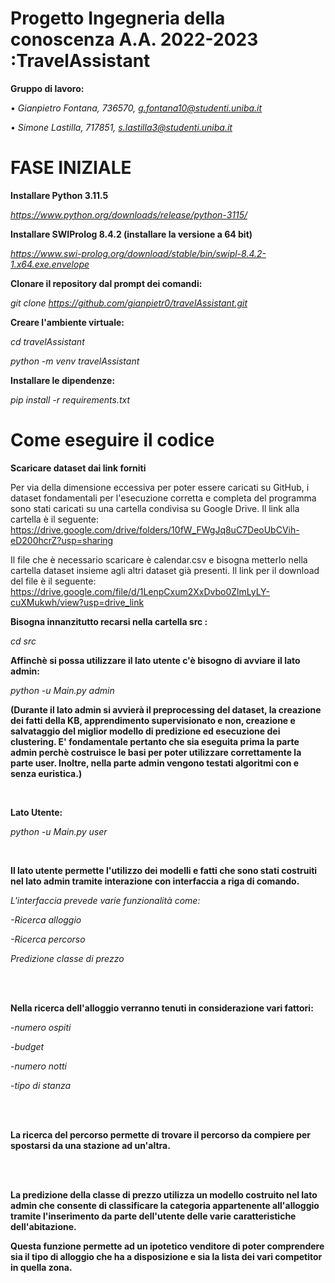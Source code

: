 # Progetto Ingegneria della conoscenza A.A. 2022-2023 :TravelAssistant

**Gruppo di lavoro:**

•	*Gianpietro Fontana, 736570, g.fontana10@studenti.uniba.it*

•	*Simone Lastilla, 717851, s.lastilla3@studenti.uniba.it*


# FASE INIZIALE


**Installare Python 3.11.5**

*https://www.python.org/downloads/release/python-3115/*

**Installare SWIProlog 8.4.2 (installare la versione a 64 bit)**

*https://www.swi-prolog.org/download/stable/bin/swipl-8.4.2-1.x64.exe.envelope*

**Clonare il repository dal prompt dei comandi:**

*git clone https://github.com/gianpietr0/travelAssistant.git*

**Creare l'ambiente virtuale:**

*cd travelAssistant*

*python -m venv travelAssistant*

**Installare le dipendenze:**

*pip install -r requirements.txt*

# Come eseguire il codice

**Scaricare dataset dai link forniti**

Per via della dimensione eccessiva per poter essere caricati su GitHub, i dataset fondamentali per l'esecuzione corretta e completa del programma sono stati caricati su una cartella condivisa su Google Drive.
Il link alla cartella è il seguente:
https://drive.google.com/drive/folders/10fW_FWgJq8uC7DeoUbCVih-eD200hcrZ?usp=sharing

Il file che è necessario scaricare è calendar.csv e bisogna metterlo nella cartella dataset insieme agli altri dataset già presenti. 
Il link per il download del file è il seguente:
https://drive.google.com/file/d/1LenpCxum2XxDvbo0ZlmLyLY-cuXMukwh/view?usp=drive_link

**Bisogna innanzitutto recarsi nella cartella src :**

*cd src*


**Affinchè si possa utilizzare il lato utente c'è bisogno di avviare il lato admin:**

*python -u Main.py admin*


**(Durante il lato admin si avvierà il preprocessing del dataset, la creazione dei fatti della KB, apprendimento supervisionato e non, creazione e salvataggio del miglior modello di predizione ed esecuzione dei clustering. E' fondamentale pertanto che sia
eseguita prima la parte admin perchè costruisce le basi per poter utilizzare correttamente la parte user. Inoltre, nella parte admin vengono testati algoritmi con e senza euristica.)** 

<br>

**Lato Utente:**

*python -u Main.py user*


<br>

**Il lato utente permette l'utilizzo dei modelli e fatti che sono stati costruiti nel lato admin tramite interazione con interfaccia a riga di comando.**

*L'interfaccia prevede varie funzionalità come:*

*-Ricerca alloggio*

*-Ricerca percorso*

*Predizione classe di prezzo*

<br>
<br>

**Nella ricerca dell'alloggio verranno tenuti in considerazione vari fattori:**

-*numero ospiti*

-*budget*

-*numero notti*

-*tipo di stanza* 

<br>

<br>

**La ricerca del percorso permette di trovare il percorso da compiere per spostarsi da una stazione ad un'altra.**

<br>

<br>

**La predizione della classe di prezzo utilizza un modello costruito nel lato admin che consente di classificare la categoria  appartenente all'alloggio tramite l'inserimento da parte dell'utente delle varie caratteristiche dell'abitazione.**

**Questa funzione permette ad un ipotetico venditore di poter comprendere sia il tipo di alloggio che ha a disposizione e sia la lista dei vari competitor in quella zona.**


